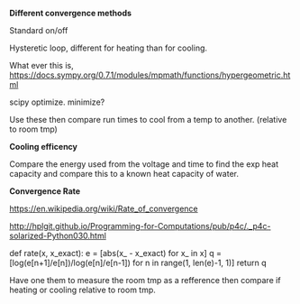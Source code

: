 **Different convergence methods**

Standard on/off

Hysteretic loop, different for heating than for cooling.

What ever this is, https://docs.sympy.org/0.7.1/modules/mpmath/functions/hypergeometric.html

scipy optimize. minimize?

Use these then compare run times to cool from a temp to another. (relative to room tmp)

**Cooling efficency**

Compare the energy used from the voltage and time to find the exp heat capacity and compare this to a known heat capacity of water.

**Convergence Rate**

https://en.wikipedia.org/wiki/Rate_of_convergence

http://hplgit.github.io/Programming-for-Computations/pub/p4c/._p4c-solarized-Python030.html

def rate(x, x_exact):
    e = [abs(x_ - x_exact) for x_ in x]
    q = [log(e[n+1]/e[n])/log(e[n]/e[n-1])
         for n in range(1, len(e)-1, 1)]
    return q
    
Have one them to measure the room tmp as a refference then compare if heating or cooling relative to room tmp.
